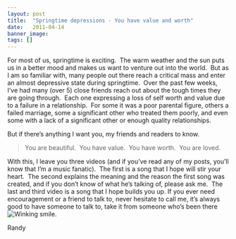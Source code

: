 ```yaml
---
layout: post
title:  "Springtime depressions - You have value and worth"
date:   2011-04-14
banner_image: 
tags: []
---
```


For most of us, springtime is exciting.  The warm weather and the sun puts us in a better mood and makes us want to venture out into the world.  But as I am so familiar with, many people out there reach a critical mass and enter an almost depressive state during springtime.  Over the past few weeks, I’ve had many (over 5) close friends reach out about the tough times they are going through.  Each one expressing a loss of self worth and value due to a failure in a relationship.  For some it was a poor parental figure, others a failed marriage, some a significant other who treated them poorly, and even some with a lack of a significant other or enough quality relationships.

But if there’s anything I want you, my friends and readers to know.

> <font style="background-color: #ffffff">You are beautiful.  You have value.  You have worth.  You are loved.</font>

With this, I leave you three videos (and if you’ve read any of my posts, you’ll know that I’m a music fanatic).  The first is a song that I hope will stir your heart.  The second explains the meaning and the reason the first song was created, and if you don’t know of what he’s talking of, please ask me.  The last and third video is a song that I hope builds you up.
If you ever need encouragement or a friend to talk to, never hesitate to call me, it’s always good to have someone to talk to, take it from someone who’s been there ![Winking smile](http://gwb.blob.core.windows.net/rwalker/Windows-Live-Writer/You-have-value-and-worth_CDBD/wlEmoticon-winkingsmile_2.png).

Randy
